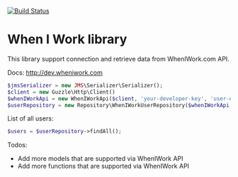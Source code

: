 [![Build Status](https://travis-ci.org/mybuilder/when-i-work-api.svg?branch=master)](https://travis-ci.org/mybuilder/when-i-work-library)

When I Work library
=====================

This library support connection and retrieve data from WhenIWork.com API.

Docs:
http://dev.wheniwork.com

```php
$jmsSerializer = new JMS\Serializer\Serializer();
$client = new Guzzle\Http\Client()
$whenIWorkApi = new WhenIWorkApi($client, 'your-developer-key', 'user-email', 'user-password');
$userRepository = new Repository\WhenIWorkUserRepository($whenIWorkApi, $jmsSerializer);
```

List of all users:

```php
$users = $userRepository->findAll();
```

Todos:

- Add more models that are supported via WhenIWork API
- Add more functions that are supported via WhenIWork API
